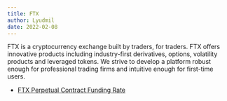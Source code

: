 ```yaml
---
title: FTX
author: Lyudmil 
date: 2022-02-08
---
```


FTX is a cryptocurrency exchange built by traders, for traders. FTX offers innovative products including industry-first derivatives, options, volatility products and leveraged tokens. We strive to develop a platform robust enough for professional trading firms and intuitive enough for first-time users.

- [FTX Perpetual Contract Funding Rate](/metrics/ftx/ftx-perpetual-funding-rate)

